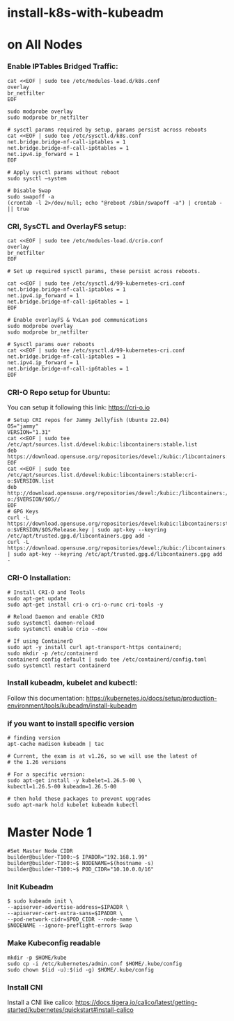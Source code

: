 # install-k8s-with-kubeadm


# on All Nodes
### Enable IPTables Bridged Traffic:
```
cat <<EOF | sudo tee /etc/modules-load.d/k8s.conf
overlay
br_netfilter
EOF

sudo modprobe overlay
sudo modprobe br_netfilter

# sysctl params required by setup, params persist across reboots
cat <<EOF | sudo tee /etc/sysctl.d/k8s.conf
net.bridge.bridge-nf-call-iptables = 1
net.bridge.bridge-nf-call-ip6tables = 1
net.ipv4.ip_forward = 1
EOF

# Apply sysctl params without reboot
sudo sysctl –system

# Disable Swap
sudo swapoff -a
(crontab -l 2>/dev/null; echo "@reboot /sbin/swapoff -a") | crontab - || true
```

### CRI, SysCTL and OverlayFS setup:
```
cat <<EOF | sudo tee /etc/modules-load.d/crio.conf
overlay
br_netfilter
EOF

# Set up required sysctl params, these persist across reboots.

cat <<EOF | sudo tee /etc/sysctl.d/99-kubernetes-cri.conf
net.bridge.bridge-nf-call-iptables = 1
net.ipv4.ip_forward = 1
net.bridge.bridge-nf-call-ip6tables = 1
EOF

# Enable overlayFS & VxLan pod communications
sudo modprobe overlay
sudo modprobe br_netfilter

# Sysctl params over reboots
cat <<EOF | sudo tee /etc/sysctl.d/99-kubernetes-cri.conf
net.bridge.bridge-nf-call-iptables = 1
net.ipv4.ip_forward = 1
net.bridge.bridge-nf-call-ip6tables = 1
EOF
```

### CRI-O Repo setup for Ubuntu:
You can setup it following this link: https://cri-o.io
```
# Setup CRI repos for Jammy Jellyfish (Ubuntu 22.04)
OS="jammy"
VERSION="1.31"
cat <<EOF | sudo tee
/etc/apt/sources.list.d/devel:kubic:libcontainers:stable.list
deb
https://download.opensuse.org/repositories/devel:/kubic:/libcontainers:/stable/$OS//
EOF
cat <<EOF | sudo tee
/etc/apt/sources.list.d/devel:kubic:libcontainers:stable:cri-o:$VERSION.list
deb
http://download.opensuse.org/repositories/devel:/kubic:/libcontainers:/stable:/cri-o:/$VERSION/$OS//
EOF
# GPG Keys
curl -L https://download.opensuse.org/repositories/devel:kubic:libcontainers:stable:cri-o:$VERSION/$OS/Release.key | sudo apt-key --keyring /etc/apt/trusted.gpg.d/libcontainers.gpg add -
curl -L https://download.opensuse.org/repositories/devel:/kubic:/libcontainers:/stable/$OS/Release.key | sudo apt-key --keyring /etc/apt/trusted.gpg.d/libcontainers.gpg add -
```

### CRI-O Installation:
```
# Install CRI-O and Tools
sudo apt-get update
sudo apt-get install cri-o cri-o-runc cri-tools -y

# Reload Daemon and enable CRIO
sudo systemctl daemon-reload
sudo systemctl enable crio --now

# If using ContainerD
sudo apt -y install curl apt-transport-https containerd; 
sudo mkdir -p /etc/containerd
containerd config default | sudo tee /etc/containerd/config.toml
sudo systemctl restart containerd
```
### Install kubeadm, kubelet and kubectl:
Follow this documentation: https://kubernetes.io/docs/setup/production-environment/tools/kubeadm/install-kubeadm


### if you want to install specific version 
```
# finding version
apt-cache madison kubeadm | tac

# Current, the exam is at v1.26, so we will use the latest of
# the 1.26 versions

# For a specific version:
sudo apt-get install -y kubelet=1.26.5-00 \
kubectl=1.26.5-00 kubeadm=1.26.5-00

# then hold these packages to prevent upgrades
sudo apt-mark hold kubelet kubeadm kubectl
```

# Master Node 1
```
#Set Master Node CIDR
builder@builder-T100:~$ IPADDR="192.168.1.99"
builder@builder-T100:~$ NODENAME=$(hostname -s)
builder@builder-T100:~$ POD_CIDR="10.10.0.0/16"
```
### Init Kubeadm
```
$ sudo kubeadm init \
--apiserver-advertise-address=$IPADDR \
--apiserver-cert-extra-sans=$IPADDR \
--pod-network-cidr=$POD_CIDR --node-name \
$NODENAME --ignore-preflight-errors Swap
```

### Make Kubeconfig readable
```
mkdir -p $HOME/kube
sudo cp -i /etc/kubernetes/admin.conf $HOME/.kube/config
sudo chown $(id -u):$(id -g) $HOME/.kube/config
```

### Install CNI
Install a CNI like calico: https://docs.tigera.io/calico/latest/getting-started/kubernetes/quickstart#install-calico

